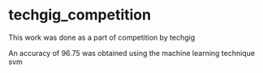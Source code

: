 # techgig_competition

This work was done as a part of competition by techgig

An accuracy of 96.75 was obtained using the machine learning technique svm
